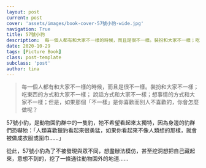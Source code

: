 ```yaml
---
layout: post
current: post
cover: 'assets/images/book-cover-57號小豹-wide.jpg'
navigation: True
title: 57號小豹
description:  每一個人都有和大家不一樣的時候，而且是很不一樣。裝扮和大家不一樣；吃東西的方式和大家不一樣；說話方式和大家不一樣；想事情的方式和大家不一樣；但是，如果那個「不一樣」是你喜歡而別人不喜歡的，你會怎麼做呢？
date: 2020-10-29
tags: [Picture Book]
class: post-template
subclass: 'post'
author: tina
---
```


> 每一個人都有和大家不一樣的時候，而且是很不一樣。裝扮和大家不一樣；吃東西的方式和大家不一樣；
> 說話方式和大家不一樣；想事情的方式和大家不一樣；但是，如果那個「不一樣」是你喜歡而別人不喜歡的，你會怎麼做呢？

<!--more-->

57號小豹，是動物園豹群中的一隻豹，牠不希望看起來太獨特，因為身邊的豹群們恐嚇牠：「人類喜歡獵豹看起來很勇猛，如果你看起來不像人類想的那樣，就會被做成衣服或圍巾……」

從此，57號小豹為了不被發現與眾不同，想盡辦法模仿，甚至挖洞想把自己藏起來，意想不到的，挖了一條通往動物園外的地道……

<!--more-->


